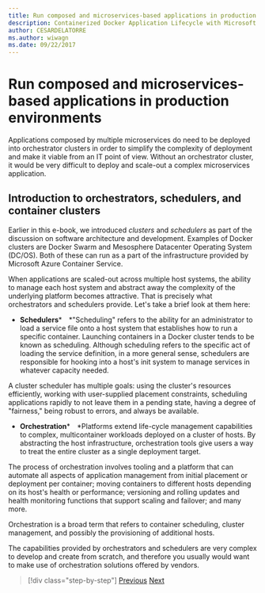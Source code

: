 ```yaml
---
title: Run composed and microservices-based applications in production environments
description: Containerized Docker Application Lifecycle with Microsoft Platform and Tools
author: CESARDELATORRE
ms.author: wiwagn
ms.date: 09/22/2017
---
```

# Run composed and microservices-based applications in production environments

Applications composed by multiple microservices do need to be deployed into orchestrator clusters in order to simplify the complexity of deployment and make it viable from an IT point of view. Without an orchestrator cluster, it would be very difficult to deploy and scale-out a complex microservices application.

## Introduction to orchestrators, schedulers, and container clusters

Earlier in this e-book, we introduced *clusters* and *schedulers* as part of the discussion on software architecture and development. Examples of Docker clusters are Docker Swarm and Mesosphere Datacenter Operating System (DC/OS). Both of these can run as a part of the infrastructure provided by Microsoft Azure Container Service.

When applications are scaled-out across multiple host systems, the ability to manage each host system and abstract away the complexity of the underlying platform becomes attractive. That is precisely what orchestrators and schedulers provide. Let's take a brief look at them here:

- **Schedulers*** *"Scheduling" refers to the ability for an administrator to load a service file onto a host system that establishes how to run a specific container. Launching containers in a Docker cluster tends to be known as scheduling. Although scheduling refers to the specific act of loading the service definition, in a more general sense, schedulers are responsible for hooking into a host's init system to manage services in whatever capacity needed.

A cluster scheduler has multiple goals: using the cluster's resources efficiently, working with user-supplied placement constraints, scheduling applications rapidly to not leave them in a pending state, having a degree of "fairness," being robust to errors, and always be available.

- **Orchestration*** *Platforms extend life-cycle management capabilities to complex, multicontainer workloads deployed on a cluster of hosts. By abstracting the host infrastructure, orchestration tools give users a way to treat the entire cluster as a single deployment target.

The process of orchestration involves tooling and a platform that can automate all aspects of application management from initial placement or deployment per container; moving containers to different hosts depending on its host's health or performance; versioning and rolling updates and health monitoring functions that support scaling and failover; and many more.

Orchestration is a broad term that refers to container scheduling, cluster management, and possibly the provisioning of additional hosts.

The capabilities provided by orchestrators and schedulers are very complex to develop and create from scratch, and therefore you usually would want to make use of orchestration solutions offered by vendors.


> [!div  class="step-by-step"]
> [Previous](index.md)
> [Next](manage-production-docker-environments.md)
